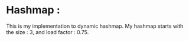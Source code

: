 
# Hashmap :
This is my implementation to dynamic hashmap.
My hashmap starts with the size : 3, and load factor : 0.75.
